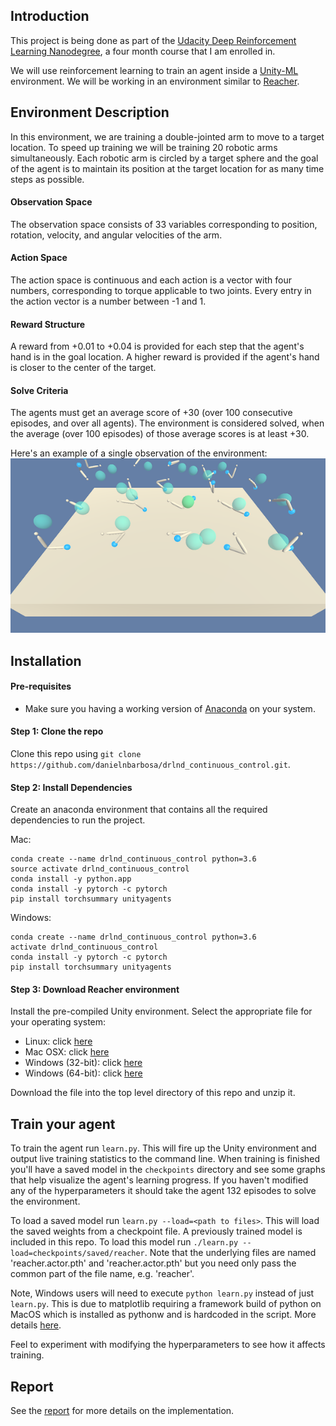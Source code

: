 ## Introduction
This project is being done as part of the [Udacity Deep Reinforcement Learning Nanodegree](https://www.udacity.com/course/deep-reinforcement-learning-nanodegree--nd893), a four month course that I am enrolled in.

We will use reinforcement learning to train an agent inside a [Unity-ML](https://github.com/Unity-Technologies/ml-agents) environment.  We will be working in an environment similar to [Reacher](https://github.com/Unity-Technologies/ml-agents/blob/master/docs/Learning-Environment-Examples.md#reacher).



## Environment Description
In this environment, we are training a double-jointed arm to move to a target location.  To speed up training we will be training 20 robotic arms simultaneously.  Each robotic arm is circled by a target sphere and the goal of the agent is to maintain its position at the target location for as many time steps as possible.


#### Observation Space
The observation space consists of 33 variables corresponding to position, rotation, velocity, and angular velocities of the arm.


#### Action Space
The action space is continuous and each action is a vector with four numbers, corresponding to torque applicable to two joints.  Every entry in the action vector is a number between -1 and 1.


#### Reward Structure
A reward from +0.01 to +0.04 is provided for each step that the agent's hand is in the goal location.  A higher reward is provided if the agent's hand is closer to the center of the target.

#### Solve Criteria
The agents must get an average score of +30 (over 100 consecutive episodes, and over all agents).  The environment is considered solved, when the average (over 100 episodes) of those average scores is at least +30.


Here's an example of a single observation of the environment:
![reacher](assets/reacher_environment.png)


## Installation

#### Pre-requisites
- Make sure you having a working version of [Anaconda](https://www.anaconda.com/download/) on your system.


#### Step 1: Clone the repo
Clone this repo using `git clone https://github.com/danielnbarbosa/drlnd_continuous_control.git`.


#### Step 2: Install Dependencies
Create an anaconda environment that contains all the required dependencies to run the project.

Mac:
```
conda create --name drlnd_continuous_control python=3.6
source activate drlnd_continuous_control
conda install -y python.app
conda install -y pytorch -c pytorch
pip install torchsummary unityagents
```

Windows:
```
conda create --name drlnd_continuous_control python=3.6
activate drlnd_continuous_control
conda install -y pytorch -c pytorch
pip install torchsummary unityagents
```

#### Step 3: Download Reacher environment
Install the pre-compiled Unity environment.  Select the appropriate file for your operating system:

- Linux: click [here](https://s3-us-west-1.amazonaws.com/udacity-drlnd/P2/Reacher/Reacher_Linux.zip)
- Mac OSX: click [here](https://s3-us-west-1.amazonaws.com/udacity-drlnd/P2/Reacher/Reacher.app.zip)
- Windows (32-bit): click [here](https://s3-us-west-1.amazonaws.com/udacity-drlnd/P2/Reacher/Reacher_Windows_x86.zip)
- Windows (64-bit): click [here](https://s3-us-west-1.amazonaws.com/udacity-drlnd/P2/Reacher/Reacher_Windows_x86_64.zip)

Download the file into the top level directory of this repo and unzip it.


## Train your agent
To train the agent run `learn.py`.  This will fire up the Unity environment and output live training statistics to the command line.  When training is finished you'll have a saved model in the `checkpoints` directory and see some graphs that help visualize the agent's learning progress.  If you haven't modified any of the hyperparameters it should take the agent 132 episodes to solve the environment.

To load a saved model run `learn.py --load=<path to files>`.  This will load the saved weights from a checkpoint file.  A previously trained model is included in this repo.  To load this model run `./learn.py --load=checkpoints/saved/reacher`.  Note that the underlying files are named 'reacher.actor.pth' and 'reacher.actor.pth' but you need only pass the common part of the file name, e.g. 'reacher'.

Note, Windows users will need to execute `python learn.py` instead of just `learn.py`.  This is due to matplotlib requiring a framework build of python on MacOS which is installed as pythonw and is hardcoded in the script.  More details [here](https://matplotlib.org/faq/osx_framework.html).

Feel to experiment with modifying the hyperparameters to see how it affects training.

## Report
See the [report](Report.md) for more details on the implementation.
